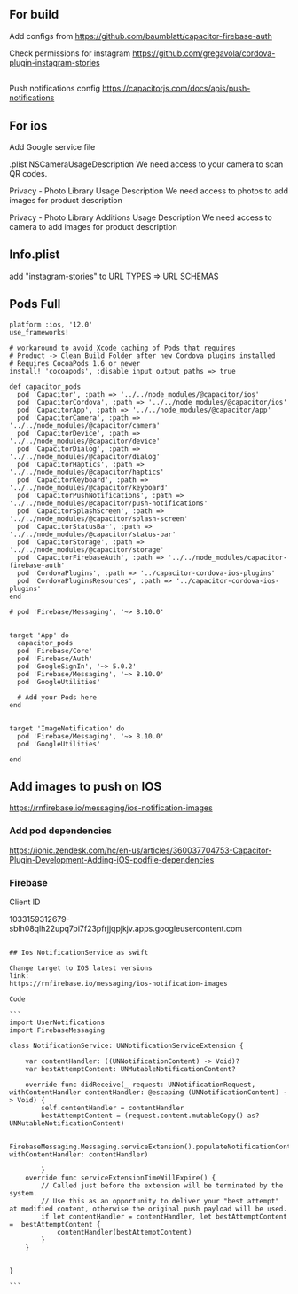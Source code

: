 ## For build

Add configs from https://github.com/baumblatt/capacitor-firebase-auth

Check permissions for instagram
https://github.com/gregavola/cordova-plugin-instagram-stories

##

Push notifications config
https://capacitorjs.com/docs/apis/push-notifications

## For ios

Add Google service file

.plist
NSCameraUsageDescription
We need access to your camera to scan QR codes.

Privacy - Photo Library Usage Description
We need access to photos to add images for product description

Privacy - Photo Library Additions Usage Description
We need access to camera to add images for product description

## Info.plist

add "instagram-stories" to URL TYPES => URL SCHEMAS

## Pods Full

```
platform :ios, '12.0'
use_frameworks!

# workaround to avoid Xcode caching of Pods that requires
# Product -> Clean Build Folder after new Cordova plugins installed
# Requires CocoaPods 1.6 or newer
install! 'cocoapods', :disable_input_output_paths => true

def capacitor_pods
  pod 'Capacitor', :path => '../../node_modules/@capacitor/ios'
  pod 'CapacitorCordova', :path => '../../node_modules/@capacitor/ios'
  pod 'CapacitorApp', :path => '../../node_modules/@capacitor/app'
  pod 'CapacitorCamera', :path => '../../node_modules/@capacitor/camera'
  pod 'CapacitorDevice', :path => '../../node_modules/@capacitor/device'
  pod 'CapacitorDialog', :path => '../../node_modules/@capacitor/dialog'
  pod 'CapacitorHaptics', :path => '../../node_modules/@capacitor/haptics'
  pod 'CapacitorKeyboard', :path => '../../node_modules/@capacitor/keyboard'
  pod 'CapacitorPushNotifications', :path => '../../node_modules/@capacitor/push-notifications'
  pod 'CapacitorSplashScreen', :path => '../../node_modules/@capacitor/splash-screen'
  pod 'CapacitorStatusBar', :path => '../../node_modules/@capacitor/status-bar'
  pod 'CapacitorStorage', :path => '../../node_modules/@capacitor/storage'
  pod 'CapacitorFirebaseAuth', :path => '../../node_modules/capacitor-firebase-auth'
  pod 'CordovaPlugins', :path => '../capacitor-cordova-ios-plugins'
  pod 'CordovaPluginsResources', :path => '../capacitor-cordova-ios-plugins'
end

# pod 'Firebase/Messaging', '~> 8.10.0'


target 'App' do
  capacitor_pods
  pod 'Firebase/Core'
  pod 'Firebase/Auth'
  pod 'GoogleSignIn', '~> 5.0.2'
  pod 'Firebase/Messaging', '~> 8.10.0'
  pod 'GoogleUtilities'

  # Add your Pods here
end


target 'ImageNotification' do
  pod 'Firebase/Messaging', '~> 8.10.0'
  pod 'GoogleUtilities'

end

```

## Add images to push on IOS

https://rnfirebase.io/messaging/ios-notification-images

### Add pod dependencies

https://ionic.zendesk.com/hc/en-us/articles/360037704753-Capacitor-Plugin-Development-Adding-iOS-podfile-dependencies

### Firebase

Client ID

1033159312679-sblh08qlh22upq7pi7f23pfrjjqpjkjv.apps.googleusercontent.com

````

## Ios NotificationService as swift

Change target to IOS latest versions
link:
https://rnfirebase.io/messaging/ios-notification-images

Code

```
import UserNotifications
import FirebaseMessaging

class NotificationService: UNNotificationServiceExtension {

    var contentHandler: ((UNNotificationContent) -> Void)?
    var bestAttemptContent: UNMutableNotificationContent?

    override func didReceive(_ request: UNNotificationRequest, withContentHandler contentHandler: @escaping (UNNotificationContent) -> Void) {
        self.contentHandler = contentHandler
        bestAttemptContent = (request.content.mutableCopy() as? UNMutableNotificationContent)

            FirebaseMessaging.Messaging.serviceExtension().populateNotificationContent(self.bestAttemptContent!, withContentHandler: contentHandler)

        }
    override func serviceExtensionTimeWillExpire() {
        // Called just before the extension will be terminated by the system.
        // Use this as an opportunity to deliver your "best attempt" at modified content, otherwise the original push payload will be used.
        if let contentHandler = contentHandler, let bestAttemptContent =  bestAttemptContent {
            contentHandler(bestAttemptContent)
        }
    }


}

```
````
